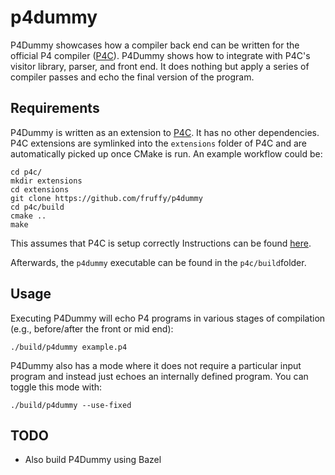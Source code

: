 # p4dummy
P4Dummy showcases how a compiler back end can be written for the official P4 compiler ([P4C](https://github.com/p4lang/p4c)). P4Dummy shows how to integrate with P4C's visitor library, parser, and front end. It does nothing but apply a series of compiler passes and echo the final version of the program.

## Requirements
P4Dummy is written as an extension to [P4C](https://github.com/p4lang/p4c). It has no other dependencies. P4C extensions are symlinked into the `extensions` folder of P4C and are automatically picked up once CMake is run. An example workflow could be:
```
cd p4c/
mkdir extensions
cd extensions
git clone https://github.com/fruffy/p4dummy
cd p4c/build
cmake ..
make
```
This assumes that P4C is setup correctly Instructions can be found [here](https://github.com/p4lang/p4c#dependencies).

Afterwards, the `p4dummy` executable can be found in the `p4c/build`folder.

## Usage
Executing P4Dummy will echo P4 programs in various stages of compilation (e.g., before/after the front or mid end):

    ./build/p4dummy example.p4

P4Dummy also has a mode where it does not require a particular input program and instead just echoes an internally defined program. You can toggle this mode with:

    ./build/p4dummy --use-fixed

## TODO
- Also build P4Dummy using Bazel

